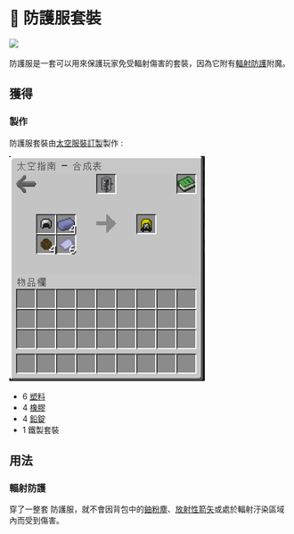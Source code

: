 # 👘 防護服套裝

![](https://camo.githubusercontent.com/1d495659fa43363373ee593ff72c51720661c1ea3a0b1108fb6e72eb1b02ee0f/68747470733a2f2f692e696d6775722e636f6d2f58306450507a382e706e67)

防護服是一套可以用來保護玩家免受輻射傷害的套裝，因為它附有[輻射防護](../enchant/Hazmat.md)附魔。

## 獲得

### 製作

防護服套裝由[太空服裝訂製](../item/suit-fabricator.md)製作 :&#x20;

![](<../.gitbook/assets/image (234) (1).png>)

* 6 [塑料](../item/Plastic.md)
* 4 [橡膠](../item/Rubber.md)
* 4 [鉛錠](Lead-Ingot.md)
* 1 鐵製套裝

## 用法

### 輻射防護

穿了一整套 防護服，就不會因背包中的[鈾粉塵](../item/uranium-dust.md)、[放射性箭矢](../item/Radioactive-Arrow.md)或處於輻射汙染區域內而受到傷害。
